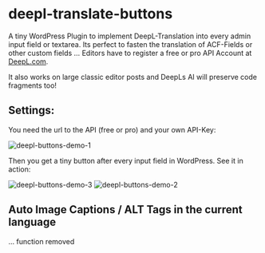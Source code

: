 # deepl-translate-buttons
A tiny WordPress Plugin to implement DeepL-Translation into every admin input field or textarea. 
Its perfect to fasten the translation of ACF-Fields or other custom fields …
Editors have to register a free or pro API Account at [DeepL.com](https://www.deepl.com/en/pro-api).

It also works on large classic editor posts and DeepLs AI will preserve code fragments too!


## Settings:
You need the url to the API (free or pro) and your own API-Key:

![deepl-buttons-demo-1](https://user-images.githubusercontent.com/2411246/174667585-6494d6ec-b0a1-4cff-994c-482bdb3e095a.png)


Then you get a tiny button after every input field in WordPress. See it in action:

![deepl-buttons-demo-3](https://user-images.githubusercontent.com/2411246/174667467-a2bd1c44-f565-4653-b4c1-5c093ce8cea1.png)
![deepl-buttons-demo-2](https://user-images.githubusercontent.com/2411246/174667463-ffecf041-33e3-435c-a1b1-1dd6a65ab924.png)

## Auto Image Captions / ALT Tags in the current language
... function removed
